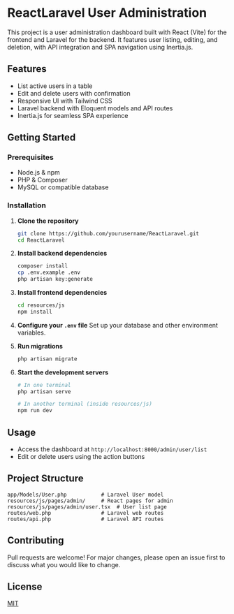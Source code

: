 # ReactLaravel User Administration

This project is a user administration dashboard built with React (Vite) for the frontend and Laravel for the backend. It features user listing, editing, and deletion, with API integration and SPA navigation using Inertia.js.

## Features

- List active users in a table
- Edit and delete users with confirmation
- Responsive UI with Tailwind CSS
- Laravel backend with Eloquent models and API routes
- Inertia.js for seamless SPA experience

## Getting Started

### Prerequisites

- Node.js & npm
- PHP & Composer
- MySQL or compatible database

### Installation

1. **Clone the repository**
   ```sh
   git clone https://github.com/yourusername/ReactLaravel.git
   cd ReactLaravel
   ```

2. **Install backend dependencies**
   ```sh
   composer install
   cp .env.example .env
   php artisan key:generate
   ```

3. **Install frontend dependencies**
   ```sh
   cd resources/js
   npm install
   ```

4. **Configure your `.env` file**
   Set up your database and other environment variables.

5. **Run migrations**
   ```sh
   php artisan migrate
   ```

6. **Start the development servers**
   ```sh
   # In one terminal
   php artisan serve

   # In another terminal (inside resources/js)
   npm run dev
   ```

## Usage

- Access the dashboard at `http://localhost:8000/admin/user/list`
- Edit or delete users using the action buttons

## Project Structure

```
app/Models/User.php           # Laravel User model
resources/js/pages/admin/     # React pages for admin
resources/js/pages/admin/user.tsx  # User list page
routes/web.php                # Laravel web routes
routes/api.php                # Laravel API routes
```

## Contributing

Pull requests are welcome! For major changes, please open an issue first to discuss what you would like to change.

## License

[MIT](LICENSE)